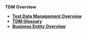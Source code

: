 
<strong>TDM Overview<strong>

<ul>
<li><a href="01_tdm_overview.md">Test Data Management Overview</a></li>
<li><a href="02_tdm_glossary.md">TDM Glossary</a></li>
<li><a href="03_business_entity_overview.md">Business Entity Overview</a></li>
</ul>


